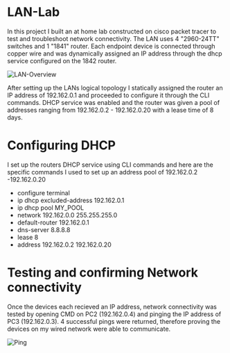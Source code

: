 # LAN-Lab
In this project I built an at home lab constructed on cisco packet tracer to test and troubleshoot network connectivity. The LAN uses 4 "2960-24TT" switches and 1 "1841" router. Each endpoint device is connected through copper wire and was dynamically assigned an IP address through the dhcp service configured on the 1842 router.

![LAN-Overview](https://i.imgur.com/mvFzWNV.png)

After setting up the LANs logical topology I statically assigned the router an IP address of 192.162.0.1 and proceeded to configure it through the CLI commands. DHCP service was enabled and the router was given a pool of addresses ranging from 192.162.0.2 - 192.162.0.20 with a lease time of 8 days. 

# Configuring DHCP
I set up the routers DHCP service using CLI commands and here are the specific commands I used to set up an address pool of 192.162.0.2 -192.162.0.20


- configure terminal
- ip dhcp excluded-address 192.162.0.1
- ip dhcp pool MY_POOL
- network 192.162.0.0 255.255.255.0
- default-router 192.162.0.1
- dns-server 8.8.8.8
- lease 8
- address 192.162.0.2 192.162.0.20 


# Testing and confirming Network connectivity

Once the devices each recieved an IP address, network connectivity was tested by opening CMD on PC2 (192.162.0.4) and pinging the IP address of PC3 (192.162.0.3).  4 successful pings were returned, therefore proving the devices on my wired network were able to communicate. 

![Ping](https://i.imgur.com/QFZT2Bl.png)






